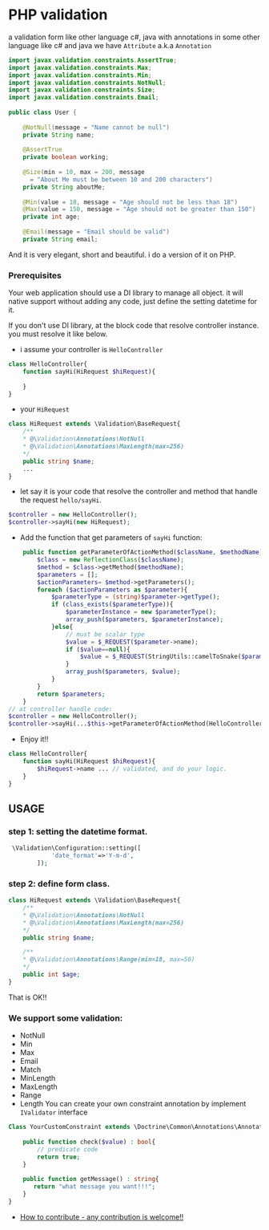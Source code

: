 # PHP validation
a validation form like other language c#, java with annotations
in some other language like c# and java we have `Attribute` a.k.a `Annotation`
```java
import javax.validation.constraints.AssertTrue;
import javax.validation.constraints.Max;
import javax.validation.constraints.Min;
import javax.validation.constraints.NotNull;
import javax.validation.constraints.Size;
import javax.validation.constraints.Email;
 
public class User {
 
    @NotNull(message = "Name cannot be null")
    private String name;
 
    @AssertTrue
    private boolean working;
 
    @Size(min = 10, max = 200, message 
      = "About Me must be between 10 and 200 characters")
    private String aboutMe;
 
    @Min(value = 18, message = "Age should not be less than 18")
    @Max(value = 150, message = "Age should not be greater than 150")
    private int age;
 
    @Email(message = "Email should be valid")
    private String email;
```
And it is very elegant, short and beautiful. i do a version of it on PHP.
### Prerequisites
Your web application should use a DI library to manage all object. it will native support without adding any code, 
just define the setting datetime for it.

If you don't use DI library, at the block code that resolve controller instance. you must resolve it like below.
- i assume your controller is `HelloController`
```php
class HelloController{
    function sayHi(HiRequest $hiRequest){
        
    }
}
```
- your `HiRequest`
```php
class HiRequest extends \Validation\BaseRequest{
    /**
    * @\Validation\Annotations\NotNull
    * @\Validation\Annotations\MaxLength(max=256)
    */
    public string $name;
    ...
}
```
- let say it is your code that resolve the controller and method that handle the request `hello/sayHi`.
```php
$controller = new HelloController();
$controller->sayHi(new HiRequest);
```
- Add the function that get parameters of `sayHi` function:
```php
    public function getParameterOfActionMethod($className, $methodName){
        $class = new ReflectionClass($className);
        $method = $class->getMethod($methodName);
        $parameters = [];
        $actionParameters= $method->getParameters();
        foreach ($actionParameters as $parameter){
            $parameterType = (string)$parameter->getType();
            if (class_exists($parameterType)){
                $parameterInstance = new $parameterType();
                array_push($parameters, $parameterInstance);
            }else{
                // must be scalar type
                $value = $_REQUEST($parameter->name);
                if ($value==null){
                    $value = $_REQUEST(StringUtils::camelToSnake($parameter->name));
                }
                array_push($parameters, $value);
            }
        }
        return $parameters;
    }
// at controller handle code:
$controller = new HelloController();
$controller->sayHi(...$this->getParameterOfActionMethod(HelloController::class, "sayHi"));
```
- Enjoy it!!
```php
class HelloController{
    function sayHi(HiRequest $hiRequest){
        $hiRequest->name ... // validated, and do your logic.
    }
}
```
## USAGE
### step 1: setting the datetime format.
```php
 \Validation\Configuration::setting([
            'date_format'=>'Y-m-d',
        ]);
```
### step 2: define form class.
```php
class HiRequest extends \Validation\BaseRequest{
    /**
    * @\Validation\Annotations\NotNull
    * @\Validation\Annotations\MaxLength(max=256)
    */
    public string $name;

    /**
    * @\Validation\Annotations\Range(min=18, max=50)
    */
    public int $age;
}
```
That is OK!!
### We support some validation:
- NotNull
- Min
- Max
- Email
- Match
- MinLength
- MaxLength
- Range
- Length
You can create your own constraint annotation by implement `IValidator` interface
```php
Class YourCustomConstraint extends \Doctrine\Common\Annotations\Annotation implements \Validation\Interfaces\IValidator {     
    
    public function check($value) : bool{
        // predicate code
        return true;
    }
    
    public function getMessage() : string{
       return "what message you want!!!";
    }
}
```
* [How to contribute - any contribution is welcome!!]()